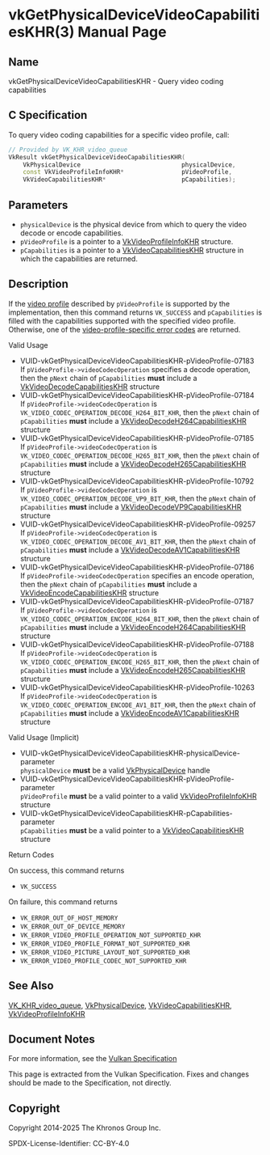 # vkGetPhysicalDeviceVideoCapabilitiesKHR(3) Manual Page

## Name

vkGetPhysicalDeviceVideoCapabilitiesKHR - Query video coding capabilities



## [](#_c_specification)C Specification

To query video coding capabilities for a specific video profile, call:

```c++
// Provided by VK_KHR_video_queue
VkResult vkGetPhysicalDeviceVideoCapabilitiesKHR(
    VkPhysicalDevice                            physicalDevice,
    const VkVideoProfileInfoKHR*                pVideoProfile,
    VkVideoCapabilitiesKHR*                     pCapabilities);
```

## [](#_parameters)Parameters

- `physicalDevice` is the physical device from which to query the video decode or encode capabilities.
- `pVideoProfile` is a pointer to a [VkVideoProfileInfoKHR](https://registry.khronos.org/vulkan/specs/latest/man/html/VkVideoProfileInfoKHR.html) structure.
- `pCapabilities` is a pointer to a [VkVideoCapabilitiesKHR](https://registry.khronos.org/vulkan/specs/latest/man/html/VkVideoCapabilitiesKHR.html) structure in which the capabilities are returned.

## [](#_description)Description

If the [video profile](https://registry.khronos.org/vulkan/specs/latest/html/vkspec.html#video-profiles) described by `pVideoProfile` is supported by the implementation, then this command returns `VK_SUCCESS` and `pCapabilities` is filled with the capabilities supported with the specified video profile. Otherwise, one of the [video-profile-specific error codes](https://registry.khronos.org/vulkan/specs/latest/html/vkspec.html#video-profile-error-codes) are returned.

Valid Usage

- [](#VUID-vkGetPhysicalDeviceVideoCapabilitiesKHR-pVideoProfile-07183)VUID-vkGetPhysicalDeviceVideoCapabilitiesKHR-pVideoProfile-07183  
  If `pVideoProfile->videoCodecOperation` specifies a decode operation, then the `pNext` chain of `pCapabilities` **must** include a [VkVideoDecodeCapabilitiesKHR](https://registry.khronos.org/vulkan/specs/latest/man/html/VkVideoDecodeCapabilitiesKHR.html) structure
- [](#VUID-vkGetPhysicalDeviceVideoCapabilitiesKHR-pVideoProfile-07184)VUID-vkGetPhysicalDeviceVideoCapabilitiesKHR-pVideoProfile-07184  
  If `pVideoProfile->videoCodecOperation` is `VK_VIDEO_CODEC_OPERATION_DECODE_H264_BIT_KHR`, then the `pNext` chain of `pCapabilities` **must** include a [VkVideoDecodeH264CapabilitiesKHR](https://registry.khronos.org/vulkan/specs/latest/man/html/VkVideoDecodeH264CapabilitiesKHR.html) structure
- [](#VUID-vkGetPhysicalDeviceVideoCapabilitiesKHR-pVideoProfile-07185)VUID-vkGetPhysicalDeviceVideoCapabilitiesKHR-pVideoProfile-07185  
  If `pVideoProfile->videoCodecOperation` is `VK_VIDEO_CODEC_OPERATION_DECODE_H265_BIT_KHR`, then the `pNext` chain of `pCapabilities` **must** include a [VkVideoDecodeH265CapabilitiesKHR](https://registry.khronos.org/vulkan/specs/latest/man/html/VkVideoDecodeH265CapabilitiesKHR.html) structure
- [](#VUID-vkGetPhysicalDeviceVideoCapabilitiesKHR-pVideoProfile-10792)VUID-vkGetPhysicalDeviceVideoCapabilitiesKHR-pVideoProfile-10792  
  If `pVideoProfile->videoCodecOperation` is `VK_VIDEO_CODEC_OPERATION_DECODE_VP9_BIT_KHR`, then the `pNext` chain of `pCapabilities` **must** include a [VkVideoDecodeVP9CapabilitiesKHR](https://registry.khronos.org/vulkan/specs/latest/man/html/VkVideoDecodeVP9CapabilitiesKHR.html) structure
- [](#VUID-vkGetPhysicalDeviceVideoCapabilitiesKHR-pVideoProfile-09257)VUID-vkGetPhysicalDeviceVideoCapabilitiesKHR-pVideoProfile-09257  
  If `pVideoProfile->videoCodecOperation` is `VK_VIDEO_CODEC_OPERATION_DECODE_AV1_BIT_KHR`, then the `pNext` chain of `pCapabilities` **must** include a [VkVideoDecodeAV1CapabilitiesKHR](https://registry.khronos.org/vulkan/specs/latest/man/html/VkVideoDecodeAV1CapabilitiesKHR.html) structure
- [](#VUID-vkGetPhysicalDeviceVideoCapabilitiesKHR-pVideoProfile-07186)VUID-vkGetPhysicalDeviceVideoCapabilitiesKHR-pVideoProfile-07186  
  If `pVideoProfile->videoCodecOperation` specifies an encode operation, then the `pNext` chain of `pCapabilities` **must** include a [VkVideoEncodeCapabilitiesKHR](https://registry.khronos.org/vulkan/specs/latest/man/html/VkVideoEncodeCapabilitiesKHR.html) structure
- [](#VUID-vkGetPhysicalDeviceVideoCapabilitiesKHR-pVideoProfile-07187)VUID-vkGetPhysicalDeviceVideoCapabilitiesKHR-pVideoProfile-07187  
  If `pVideoProfile->videoCodecOperation` is `VK_VIDEO_CODEC_OPERATION_ENCODE_H264_BIT_KHR`, then the `pNext` chain of `pCapabilities` **must** include a [VkVideoEncodeH264CapabilitiesKHR](https://registry.khronos.org/vulkan/specs/latest/man/html/VkVideoEncodeH264CapabilitiesKHR.html) structure
- [](#VUID-vkGetPhysicalDeviceVideoCapabilitiesKHR-pVideoProfile-07188)VUID-vkGetPhysicalDeviceVideoCapabilitiesKHR-pVideoProfile-07188  
  If `pVideoProfile->videoCodecOperation` is `VK_VIDEO_CODEC_OPERATION_ENCODE_H265_BIT_KHR`, then the `pNext` chain of `pCapabilities` **must** include a [VkVideoEncodeH265CapabilitiesKHR](https://registry.khronos.org/vulkan/specs/latest/man/html/VkVideoEncodeH265CapabilitiesKHR.html) structure
- [](#VUID-vkGetPhysicalDeviceVideoCapabilitiesKHR-pVideoProfile-10263)VUID-vkGetPhysicalDeviceVideoCapabilitiesKHR-pVideoProfile-10263  
  If `pVideoProfile->videoCodecOperation` is `VK_VIDEO_CODEC_OPERATION_ENCODE_AV1_BIT_KHR`, then the `pNext` chain of `pCapabilities` **must** include a [VkVideoEncodeAV1CapabilitiesKHR](https://registry.khronos.org/vulkan/specs/latest/man/html/VkVideoEncodeAV1CapabilitiesKHR.html) structure

Valid Usage (Implicit)

- [](#VUID-vkGetPhysicalDeviceVideoCapabilitiesKHR-physicalDevice-parameter)VUID-vkGetPhysicalDeviceVideoCapabilitiesKHR-physicalDevice-parameter  
  `physicalDevice` **must** be a valid [VkPhysicalDevice](https://registry.khronos.org/vulkan/specs/latest/man/html/VkPhysicalDevice.html) handle
- [](#VUID-vkGetPhysicalDeviceVideoCapabilitiesKHR-pVideoProfile-parameter)VUID-vkGetPhysicalDeviceVideoCapabilitiesKHR-pVideoProfile-parameter  
  `pVideoProfile` **must** be a valid pointer to a valid [VkVideoProfileInfoKHR](https://registry.khronos.org/vulkan/specs/latest/man/html/VkVideoProfileInfoKHR.html) structure
- [](#VUID-vkGetPhysicalDeviceVideoCapabilitiesKHR-pCapabilities-parameter)VUID-vkGetPhysicalDeviceVideoCapabilitiesKHR-pCapabilities-parameter  
  `pCapabilities` **must** be a valid pointer to a [VkVideoCapabilitiesKHR](https://registry.khronos.org/vulkan/specs/latest/man/html/VkVideoCapabilitiesKHR.html) structure

Return Codes

On success, this command returns

- `VK_SUCCESS`

On failure, this command returns

- `VK_ERROR_OUT_OF_HOST_MEMORY`
- `VK_ERROR_OUT_OF_DEVICE_MEMORY`
- `VK_ERROR_VIDEO_PROFILE_OPERATION_NOT_SUPPORTED_KHR`
- `VK_ERROR_VIDEO_PROFILE_FORMAT_NOT_SUPPORTED_KHR`
- `VK_ERROR_VIDEO_PICTURE_LAYOUT_NOT_SUPPORTED_KHR`
- `VK_ERROR_VIDEO_PROFILE_CODEC_NOT_SUPPORTED_KHR`

## [](#_see_also)See Also

[VK\_KHR\_video\_queue](https://registry.khronos.org/vulkan/specs/latest/man/html/VK_KHR_video_queue.html), [VkPhysicalDevice](https://registry.khronos.org/vulkan/specs/latest/man/html/VkPhysicalDevice.html), [VkVideoCapabilitiesKHR](https://registry.khronos.org/vulkan/specs/latest/man/html/VkVideoCapabilitiesKHR.html), [VkVideoProfileInfoKHR](https://registry.khronos.org/vulkan/specs/latest/man/html/VkVideoProfileInfoKHR.html)

## [](#_document_notes)Document Notes

For more information, see the [Vulkan Specification](https://registry.khronos.org/vulkan/specs/latest/html/vkspec.html#vkGetPhysicalDeviceVideoCapabilitiesKHR)

This page is extracted from the Vulkan Specification. Fixes and changes should be made to the Specification, not directly.

## [](#_copyright)Copyright

Copyright 2014-2025 The Khronos Group Inc.

SPDX-License-Identifier: CC-BY-4.0